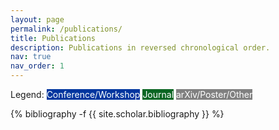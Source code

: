 ```yaml
---
layout: page
permalink: /publications/
title: Publications
description: Publications in reversed chronological order.
nav: true
nav_order: 1
---
```

<!-- _pages/publications.md -->
<div class="publications">


<p style="display:inline;">Legend:</p>
<abbr class="badge" style="display:inline; background-color:#00369f; color:#ffffff;">Conference/Workshop</abbr>
<abbr class="badge" style="display:inline; background-color:#0b6623; color:#ffffff;">Journal</abbr>
<abbr class="badge" style="display:inline; background-color:#808080; color:#ffffff;">arXiv/Poster/Other</abbr>

{% bibliography -f {{ site.scholar.bibliography }} %}

</div>
